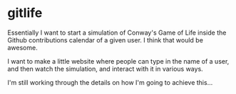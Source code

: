 gitlife
=======

Essentially I want to start a simulation of Conway's Game of Life inside the
Github contributions calendar of a given user. I think that would be awesome.

I want to make a little website where people can type in the name of a user,
and then watch the simulation, and interact with it in various ways.

I'm still working through the details on how I'm going to achieve this...
